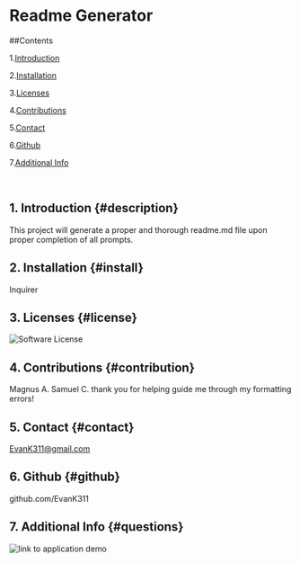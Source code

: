 # Readme Generator
            
##Contents
            
1.[Introduction](#description)
               
2.[Installation](#install)
            
3.[Licenses](#license)
            
4.[Contributions](#contribution)
            
5.[Contact](#contact)
            
6.[Github](#github)
            
7.[Additional Info](#questions)
            
            
<br>
             
## 1. Introduction {#description}
This project will generate a proper and thorough readme.md file upon proper completion of all prompts.

## 2. Installation {#install}
Inquirer

## 3. Licenses {#license}
![Software License](https://img.shields.io/static/v1?label=License&message=MIT&color=brightgreen)

## 4. Contributions {#contribution}
Magnus A. Samuel C. thank you for helping guide me through my formatting errors!

## 5. Contact {#contact}
EvanK311@gmail.com

## 6. Github {#github}
github.com/EvanK311

## 7. Additional Info {#questions}
![link to application demo](https://drive.google.com/file/d/1XWDmY9cenlRo6eWJAXCGgTO6Lcoajksc/view)